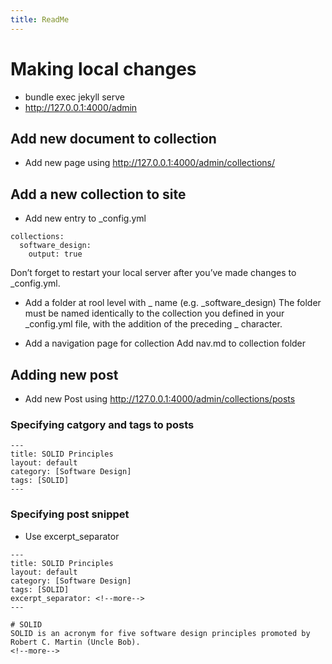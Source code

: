 ```yaml
---
title: ReadMe
---
```


# Making local changes
* bundle exec jekyll serve
* http://127.0.0.1:4000/admin

## Add new document to collection
* Add new page using http://127.0.0.1:4000/admin/collections/

## Add a new collection to site
* Add new entry to _config.yml
```
collections:
  software_design:
    output: true
```
Don’t forget to restart your local server after you’ve made changes to _config.yml.

* Add a folder at rool level with _<collection> name (e.g. _software_design)
The folder must be named identically to the collection you defined in your _config.yml file, with the addition of the preceding _ character.	

* Add a navigation page for collection
Add nav.md to collection folder

## Adding new post
* Add new Post using http://127.0.0.1:4000/admin/collections/posts

### Specifying catgory and tags to posts
```
---
title: SOLID Principles
layout: default
category: [Software Design]
tags: [SOLID]
---
```

### Specifying post snippet
* Use excerpt_separator

```
---
title: SOLID Principles
layout: default
category: [Software Design]
tags: [SOLID]
excerpt_separator: <!--more-->
---

# SOLID
SOLID is an acronym for five software design principles promoted by Robert C. Martin (Uncle Bob).
<!--more-->
```
